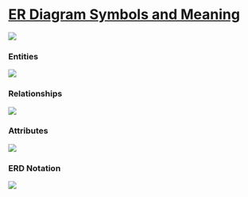 # [ER Diagram Symbols and Meaning](https://www.lucidchart.com/pages/ER-diagram-symbols-and-meaning)

![](http://i.stack.imgur.com/5uwcF.png)

### Entities

![](https://d2slcw3kip6qmk.cloudfront.net/marketing/pages/chart/ER-diagram-symbols-and-meaning/ERD_entity_symbols-505x133.PNG)

### Relationships

![](https://d2slcw3kip6qmk.cloudfront.net/marketing/pages/chart/ER-diagram-symbols-and-meaning/ERD_relationship_symbols-378x196.PNG)

### Attributes

![](https://d2slcw3kip6qmk.cloudfront.net/marketing/pages/chart/ER-diagram-symbols-and-meaning/ERD_attribute_symbols-497x125.PNG)

### ERD Notation

![](https://d2slcw3kip6qmk.cloudfront.net/marketing/pages/chart/ER-diagram-symbols-and-meaning/ERD_notation-416x315.PNG)
